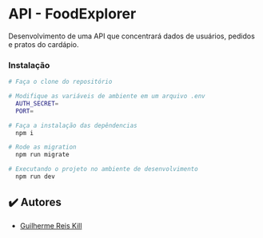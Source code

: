 # API - FoodExplorer
Desenvolvimento de uma API que concentrará dados de usuários, pedidos e pratos do cardápio.

### Instalação
```bash
# Faça o clone do repositório

# Modifique as variáveis de ambiente em um arquivo .env
  AUTH_SECRET=
  PORT=

# Faça a instalação das depêndencias
  npm i

# Rode as migration
  npm run migrate

# Executando o projeto no ambiente de desenvolvimento
  npm run dev
```

## ✔️ Autores

- [Guilherme Reis Kill](https://github.com/GuilhermeKill)
